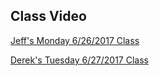 ## Class Video

[Jeff's Monday 6/26/2017 Class]()

[Derek's Tuesday 6/27/2017 Class](https://codingbootcamp.hosted.panopto.com/Panopto/Pages/Viewer.aspx?id=d0e54b47-d4f4-4d6a-8673-22334cd785d2)